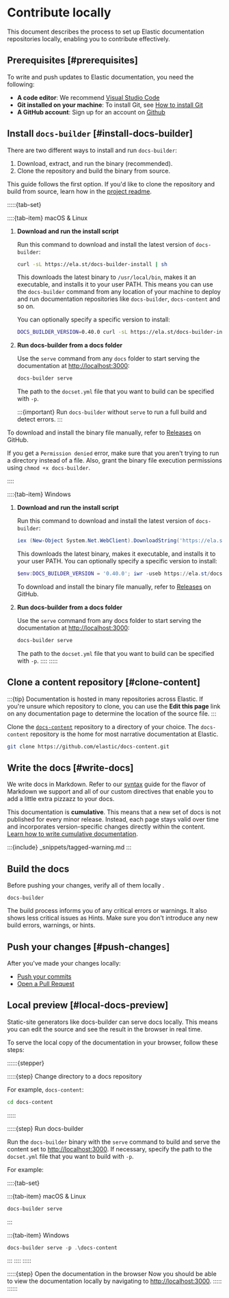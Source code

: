 # Contribute locally

This document describes the process to set up Elastic documentation repositories locally, enabling you to contribute effectively.

## Prerequisites [#prerequisites]

To write and push updates to Elastic documentation, you need the following:

* **A code editor**: We recommend [Visual Studio Code](https://code.visualstudio.com/download)
* **Git installed on your machine**: To install Git, see [How to install Git](https://github.com/git-guides/install-git)
* **A GitHub account**: Sign up for an account on [Github](https://github.com/)

## Install `docs-builder` [#install-docs-builder]

There are two different ways to install and run `docs-builder`:

1. Download, extract, and run the binary (recommended).
1. Clone the repository and build the binary from source.

This guide follows the first option. If you'd like to clone the repository and build from source, learn how in the [project readme](https://github.com/elastic/docs-builder?tab=readme-ov-file#docs-builder).

:::::{tab-set}

::::{tab-item} macOS & Linux

1. **Download and run the install script**   

   Run this command to download and install the latest version of `docs-builder`:

   ```sh
   curl -sL https://ela.st/docs-builder-install | sh
   ```
   
   This downloads the latest binary to `/usr/local/bin`, makes it an executable, and installs it to your user PATH. This means you can use the `docs-builder` command from any location of your machine to deploy and run documentation repositories like `docs-builder`,  `docs-content` and so on.

   You can optionally specify a specific version to install:

   ```sh
   DOCS_BUILDER_VERSION=0.40.0 curl -sL https://ela.st/docs-builder-install | sh
   ```

2. **Run docs-builder from a docs folder**

   Use the `serve` command from any `docs` folder to start serving the documentation at [http://localhost:3000](http://localhost:3000):

   ```sh
   docs-builder serve
   ```

   The path to the `docset.yml` file that you want to build can be specified with `-p`.

   :::{important}
   Run `docs-builder` without `serve` to run a full build and detect errors.
   :::

To download and install the binary file manually, refer to [Releases](https://github.com/elastic/docs-builder/releases) on GitHub. 

If you get a `Permission denied` error, make sure that you aren't trying to run a directory instead of a file. Also, grant the binary file execution permissions using `chmod +x docs-builder`.

::::

::::{tab-item} Windows

1. **Download and run the install script**   

   Run this command to download and install the latest version of `docs-builder`:

   ```powershell
   iex (New-Object System.Net.WebClient).DownloadString('https://ela.st/docs-builder-install-win')
   ```

   This downloads the latest binary, makes it executable, and installs it to your user PATH.
   You can optionally specify a specific version to install:

   ```powershell
   $env:DOCS_BUILDER_VERSION = '0.40.0'; iwr -useb https://ela.st/docs-builder-install.ps1 | iex
   ```

   To download and install the binary file manually, refer to [Releases](https://github.com/elastic/docs-builder/releases) on GitHub.

2. **Run docs-builder from a docs folder**

   Use the `serve` command from any docs folder to start serving the documentation at [http://localhost:3000](http://localhost:3000):

   ```sh
   docs-builder serve
   ```
   The path to the `docset.yml` file that you want to build can be specified with `-p`.
::::
:::::


## Clone a content repository [#clone-content]

:::{tip}
Documentation is hosted in many repositories across Elastic. If you're unsure which repository to clone, you can use the **Edit this page** link on any documentation page to determine the location of the source file.
:::

Clone the [`docs-content`](https://github.com/elastic/docs-content) repository to a directory of your choice. The `docs-content` repository is the home for most narrative documentation at Elastic.

```sh
git clone https://github.com/elastic/docs-content.git
```

## Write the docs [#write-docs]

We write docs in Markdown. Refer to our [syntax](../syntax/index.md) guide for the flavor of Markdown we support and all of our custom directives that enable you to add a little extra pizzazz to your docs.

This documentation is **cumulative**. This means that a new set of docs is not published for every minor release. Instead, each page stays valid over time and incorporates version-specific changes directly within the content. [Learn how to write cumulative documentation](cumulative-docs.md).

:::{include} _snippets/tagged-warning.md
:::

## Build the docs

Before pushing your changes, verify all of them locally .

```
docs-builder
```

The build process informs you of any critical errors or warnings. It also shows less critical issues as Hints. Make sure you don't introduce any new build errors, warnings, or hints.

## Push your changes [#push-changes]

After you've made your changes locally:

* [Push your commits](https://docs.github.com/en/get-started/using-git/pushing-commits-to-a-remote-repository)
* [Open a Pull Request](https://docs.github.com/en/pull-requests/collaborating-with-pull-requests/proposing-changes-to-your-work-with-pull-requests/creating-a-pull-request)

## Local preview [#local-docs-preview]

Static-site generators like docs-builder can serve docs locally. This means you can edit the source and see the result in the browser in real time.

To serve the local copy of the documentation in your browser, follow these steps:

::::::{stepper}

:::::{step} Change directory to a docs repository

For example, `docs-content`:

```sh
cd docs-content
```
:::::

:::::{step} Run docs-builder

Run the `docs-builder` binary with the `serve` command to build and serve the content set to [http://localhost:3000](http://localhost:3000). If necessary, specify the path to the `docset.yml` file that you want to build with `-p`.

For example:

::::{tab-set}

:::{tab-item} macOS & Linux

```sh
docs-builder serve
```
:::

:::{tab-item} Windows

```powershell
docs-builder serve -p .\docs-content
```
:::
::::
:::::

:::::{step} Open the documentation in the browser
Now you should be able to view the documentation locally by navigating to [http://localhost:3000](http://localhost:3000).
:::::
::::::
